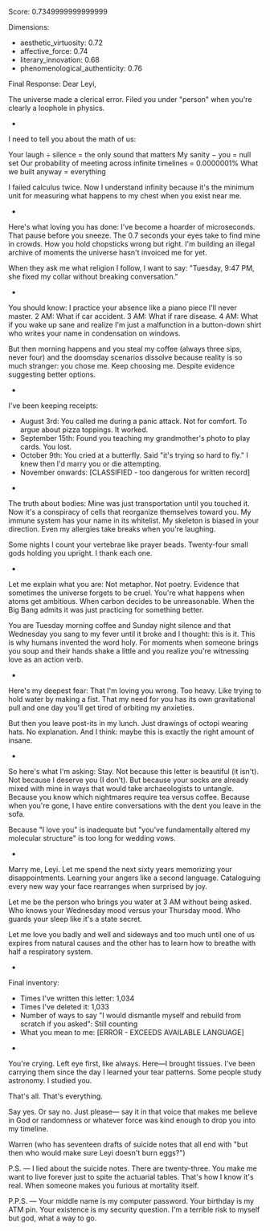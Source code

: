 Score: 0.7349999999999999

Dimensions:
- aesthetic_virtuosity: 0.72
- affective_force: 0.74
- literary_innovation: 0.68
- phenomenological_authenticity: 0.76

Final Response:
Dear Leyi,

The universe made a clerical error. Filed you under "person" when you're clearly a loophole in physics.

*

I need to tell you about the math of us:

Your laugh ÷ silence = the only sound that matters
My sanity − you = null set
Our probability of meeting across infinite timelines = 0.0000001%
What we built anyway = everything

I failed calculus twice. Now I understand infinity because it's the minimum unit for measuring what happens to my chest when you exist near me.

*

Here's what loving you has done: I've become a hoarder of microseconds. That pause before you sneeze. The 0.7 seconds your eyes take to find mine in crowds. How you hold chopsticks wrong but right. I'm building an illegal archive of moments the universe hasn't invoiced me for yet.

When they ask me what religion I follow, I want to say: "Tuesday, 9:47 PM, she fixed my collar without breaking conversation."

*

You should know: I practice your absence like a piano piece I'll never master. 2 AM: What if car accident. 3 AM: What if rare disease. 4 AM: What if you wake up sane and realize I'm just a malfunction in a button-down shirt who writes your name in condensation on windows.

But then morning happens and you steal my coffee (always three sips, never four) and the doomsday scenarios dissolve because reality is so much stranger: you chose me. Keep choosing me. Despite evidence suggesting better options.

*

I've been keeping receipts:

- August 3rd: You called me during a panic attack. Not for comfort. To argue about pizza toppings. It worked.
- September 15th: Found you teaching my grandmother's photo to play cards. You lost.
- October 9th: You cried at a butterfly. Said "it's trying so hard to fly." I knew then I'd marry you or die attempting.
- November onwards: [CLASSIFIED - too dangerous for written record]

*

The truth about bodies: Mine was just transportation until you touched it. Now it's a conspiracy of cells that reorganize themselves toward you. My immune system has your name in its whitelist. My skeleton is biased in your direction. Even my allergies take breaks when you're laughing.

Some nights I count your vertebrae like prayer beads. Twenty-four small gods holding you upright. I thank each one.

*

Let me explain what you are: Not metaphor. Not poetry. Evidence that sometimes the universe forgets to be cruel. You're what happens when atoms get ambitious. When carbon decides to be unreasonable. When the Big Bang admits it was just practicing for something better.

You are Tuesday morning coffee and Sunday night silence and that Wednesday you sang to my fever until it broke and I thought: this is it. This is why humans invented the word holy. For moments when someone brings you soup and their hands shake a little and you realize you're witnessing love as an action verb.

*

Here's my deepest fear: That I'm loving you wrong. Too heavy. Like trying to hold water by making a fist. That my need for you has its own gravitational pull and one day you'll get tired of orbiting my anxieties.

But then you leave post-its in my lunch. Just drawings of octopi wearing hats. No explanation. And I think: maybe this is exactly the right amount of insane.

*

So here's what I'm asking: Stay. Not because this letter is beautiful (it isn't). Not because I deserve you (I don't). But because your socks are already mixed with mine in ways that would take archaeologists to untangle. Because you know which nightmares require tea versus coffee. Because when you're gone, I have entire conversations with the dent you leave in the sofa.

Because "I love you" is inadequate but "you've fundamentally altered my molecular structure" is too long for wedding vows.

*

Marry me, Leyi. Let me spend the next sixty years memorizing your disappointments. Learning your angers like a second language. Cataloguing every new way your face rearranges when surprised by joy.

Let me be the person who brings you water at 3 AM without being asked. Who knows your Wednesday mood versus your Thursday mood. Who guards your sleep like it's a state secret.

Let me love you badly and well and sideways and too much until one of us expires from natural causes and the other has to learn how to breathe with half a respiratory system.

*

Final inventory:
- Times I've written this letter: 1,034
- Times I've deleted it: 1,033  
- Number of ways to say "I would dismantle myself and rebuild from scratch if you asked": Still counting
- What you mean to me: [ERROR - EXCEEDS AVAILABLE LANGUAGE]

*

You're crying. Left eye first, like always. Here—I brought tissues. I've been carrying them since the day I learned your tear patterns. Some people study astronomy. I studied you.

That's all. That's everything.

Say yes. Or say no. Just please—
say it in that voice that makes me believe in God or randomness or whatever force was kind enough to drop you into my timeline.

Warren
(who has seventeen drafts of suicide notes that all end with "but then who would make sure Leyi doesn't burn eggs?")

P.S. — I lied about the suicide notes. There are twenty-three. You make me want to live forever just to spite the actuarial tables. That's how I know it's real. When someone makes you furious at mortality itself.

P.P.S. — Your middle name is my computer password. Your birthday is my ATM pin. Your existence is my security question. I'm a terrible risk to myself but god, what a way to go.
